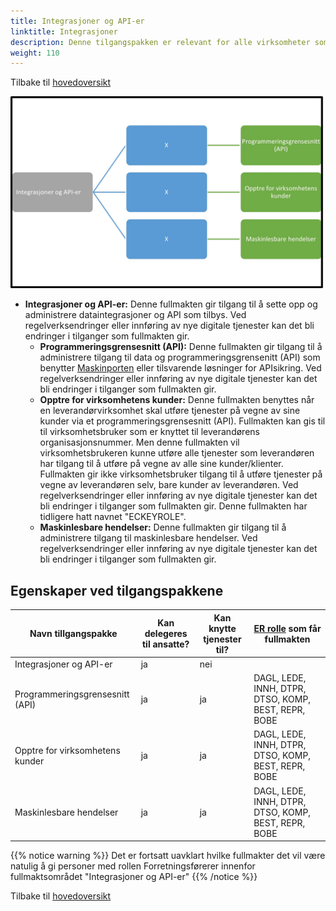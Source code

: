 ```yaml
---
title: Integrasjoner og API-er
linktitle: Integrasjoner
description: Denne tilgangspakken er relevant for alle virksomheter som har dataintegrasjoner mot og benytter API
weight: 110
---
```

Tilbake til [hovedoversikt](/authorization/what-do-you-get/accessgroups/type-accessgroups/versjon-2/#oversikt-over-tilgangspakker)


![Integrasjoner og API-er](iapi.jpg "Integrasjoner og API-er")
- **Integrasjoner og API-er:** Denne fullmakten gir tilgang til å sette opp og administrere dataintegrasjoner og API som tilbys. Ved regelverksendringer eller innføring av nye digitale tjenester kan det bli endringer i tilganger som fullmakten gir.
	- **Programmeringsgrensesnitt (API):** Denne fullmakten gir tilgang til å administrere tilgang til data og programmeringsgrensenitt (API) som benytter [Maskinporten](https://docs.digdir.no/docs/Maskinporten/maskinporten_overordnet) eller tilsvarende løsninger for APIsikring. Ved regelverksendringer eller innføring av nye digitale tjenester kan det bli endringer i tilganger som fullmakten gir.
	- **Opptre for virksomhetens kunder:** Denne fullmakten benyttes når en leverandørvirksomhet skal utføre tjenester på vegne av sine kunder via et programmeringsgrensesnitt (API). Fullmakten kan gis til til virksomhetsbruker som er knyttet til leverandørens organisasjonsnummer. Men denne fullmakten vil virksomhetsbrukeren kunne utføre alle tjenester som leverandøren har tilgang til å utføre på vegne av alle sine kunder/klienter. Fullmakten gir ikke virksomhetsbruker tilgang til å utføre tjenester på vegne av leverandøren selv, bare kunder av leverandøren. Ved regelverksendringer eller innføring av nye digitale tjenester kan det bli endringer i tilganger som fullmakten gir. Denne fullmakten har tidligere hatt navnet "ECKEYROLE". 
	- **Maskinlesbare hendelser:** Denne fullmakten gir tilgang til å administrere tilgang til maskinlesbare hendelser. Ved regelverksendringer eller innføring av nye digitale tjenester kan det bli endringer i tilganger som fullmakten gir.


## Egenskaper ved tilgangspakkene
|Navn tillgangspakke|Kan delegeres til ansatte?|Kan knytte tjenester til?|[ER rolle](/authorization/what-do-you-get/accessgroups/register_er/#rolletyper-fra-enhetsregisteret) som får fullmakten|
|---|---|---|---|
|Integrasjoner og API-er| ja|nei||
|Programmeringsgrensesnitt (API)|ja|ja|DAGL, LEDE, INNH, DTPR, DTSO, KOMP, BEST, REPR, BOBE|
|Opptre for virksomhetens kunder|ja|ja|DAGL, LEDE, INNH, DTPR, DTSO, KOMP, BEST, REPR, BOBE|
|Maskinlesbare hendelser|ja|ja|DAGL, LEDE, INNH, DTPR, DTSO, KOMP, BEST, REPR, BOBE|

{{% notice warning %}} Det er fortsatt uavklart hvilke fullmakter det vil være natulig å gi personer med rollen Forretningsførerer innenfor fullmaktsområdet "Integrasjoner og API-er" {{% /notice %}}


Tilbake til [hovedoversikt](/authorization/what-do-you-get/accessgroups/type-accessgroups/versjon-2/#oversikt-over-tilgangspakker)